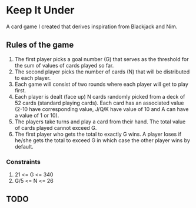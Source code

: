 # Keep It Under
A card game I created that derives inspiration from Blackjack and Nim.

## Rules of the game
1. The first player picks a goal number (G) that serves as the threshold for the sum of values of cards played so far.
2. The second player picks the number of cards (N) that will be distributed to each player.
3. Each game will consist of two rounds where each player will get to play first.
4. Each player is dealt (face up) N cards randomly picked from a deck of 52 cards (standard playing cards). Each card has an associated value (2-10 have corresponding value, J/Q/K have value of 10 and A can have a value of 1 or 10).
5. The players take turns and play a card from their hand. The total value of cards played cannot exceed G. 
6. The first player who gets the total to exactly G wins. A player loses if he/she gets the total to exceed G in which case the other player wins by default.

### Constraints
1. 21 <= G <= 340
2. G/5 <= N <= 26

## TODO
